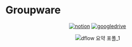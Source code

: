 # Groupware

<div align=center>
  <a href='https://functional-apricot-10c.notion.site/D-FLOW-0746cc52ff574e1f9f2020f3c17d2c4c?pvs=4' target="_blank"><img alt='notion' src='https://img.shields.io/badge/프로젝트_상세보기-100000?style=for-the-badge&logo=notion&logoColor=FFFFFF&labelColor=000000&color=000000'/></a>
  <a href='https://drive.google.com/drive/folders/1FswpNxuZbRuQkkB_6PgeQyFavhE1U333' target="_blank"><img alt='googledrive' src='https://img.shields.io/badge/산출물_드라이브-100000?style=for-the-badge&logo=googledrive&logoColor=FFFFFF&labelColor=E6522C&color=E6522C'/></a>
  

![dflow 요약 포폴_1](https://github.com/hdj185/dflow/assets/121775135/d8f4040b-7aed-426e-ad8d-da943d2e6122)
